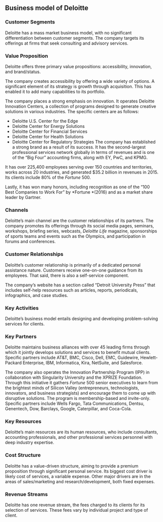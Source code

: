 Business model of Deloitte
--------------------------

 ### Customer Segments

 Deloitte has a mass market business model, with no significant differentiation between customer segments. The company targets its offerings at firms that seek consulting and advisory services.

 ### Value Proposition

 Deloitte offers three primary value propositions: accessibility, innovation, and brand/status.

 The company creates accessibility by offering a wide variety of options. A significant element of its strategy is growth through acquisition. This has enabled it to add many capabilities to its portfolio.

 The company places a strong emphasis on innovation. It operates Deloitte Innovation Centers, a collection of programs designed to generate creative solutions in various industries. The specific centers are as follows:

  * Deloitte U.S. Center for the Edge
 * Deloitte Center for Energy Solutions
 * Deloitte Center for Financial Services
 * Deloitte Center for Health Solutions
 * Deloitte Center for Regulatory Strategies
  The company has established a strong brand as a result of its success. It has the second-largest professional services network globally in terms of revenues and is one of the “Big Four” accounting firms, along with EY, PwC, and KPMG.

 It has over 225,400 employees serving over 150 countries and territories, works across 20 industries, and generated $35.2 billion in revenues in 2015. Its clients include 80% of the *Fortune* 500.

 Lastly, it has won many honors, including recognition as one of the “100 Best Companies to Work For” by *Fortune *(2016) and as a market share leader by Gartner.

 ### Channels

 Deloitte’s main channel are the customer relationships of its partners. The company promotes its offerings through its social media pages, seminars, workshops, briefing series, webcasts, *Deloitte Life* magazine, sponsorships of sports teams and events such as the Olympics, and participation in forums and conferences.

 ### Customer Relationships

 Deloitte’s customer relationship is primarily of a dedicated personal assistance nature. Customers receive one-on-one guidance from its employees. That said, there is also a self-service component.

 The company’s website has a section called “Detroit University Press” that includes self-help resources such as articles, reports, periodicals, infographics, and case studies.

 ### Key Activities

 Deloitte’s business model entails designing and developing problem-solving services for clients.

 ### Key Partners

 Deloitte maintains business alliances with over 45 leading firms through which it jointly develops solutions and services to benefit mutual clients. Specific partners include AT&T, BMC, Cisco, Dell, EMC, Guidewire, Hewlett-Packard Enterprise, IBM, Informatica, Kira, NetSuite, and Salesforce.

 The company also operates the Innovation Partnership Program (IPP) in collaboration with Singularity University and the XPRIZE Foundation. Through this initiative it gathers *Fortune* 500 senior executives to learn from the brightest minds of Silicon Valley (entrepreneurs, technologists, innovators, and business strategists) and encourage them to come up with disruptive solutions. The program is membership-based and invite-only. Specific partners include Wells Fargo, Tata Communications, Dentsu, Genentech, Dow, Barclays, Google, Caterpillar, and Coca-Cola.

 ### Key Resources

 Deloitte’s main resources are its human resources, who include consultants, accounting professionals, and other professional services personnel with deep industry expertise.

 ### Cost Structure

 Deloitte has a value-driven structure, aiming to provide a premium proposition through significant personal service. Its biggest cost driver is likely cost of services, a variable expense. Other major drivers are in the areas of sales/marketing and research/development, both fixed expenses.

 ### Revenue Streams

 Deloitte has one revenue stream, the fees charged to its clients for its selection of services. These fees vary by individual project and type of client.